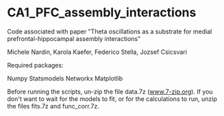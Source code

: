 # CA1_PFC_assembly_interactions
Code associated with paper "Theta oscillations as a substrate for medial prefrontal-hippocampal assembly  interactions"

Michele Nardin, Karola Kaefer, Federico Stella, Jozsef Csicsvari

Required packages:

Numpy
Statsmodels
Networkx
Matplotlib

Before running the scripts, un-zip the file data.7z (www.7-zip.org). If you don't want to wait for the models to fit, or for the calculations to run, unzip the files fits.7z and func_corr.7z.
